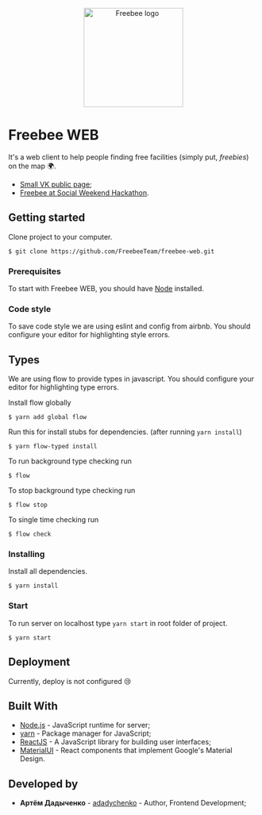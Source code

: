<p align="center"> 
  <img src='https://drive.google.com/uc?id=1albVAA6GrHQaG0EvN3a1WFCs9irSv5Lk' alt='Freebee logo' width="200" />
</p>

# Freebee WEB

It's a web client to help people finding free facilities (simply put, *freebies*) on the map 🌍.

* [Small VK public page](https://vk.com/freebeeapp);
* [Freebee at Social Weekend Hackathon](http://telegra.ph/Social-Weekend-Hackathon--kak-ehto-bylo-02-26).

## Getting started

Clone project to your computer.

```
$ git clone https://github.com/FreebeeTeam/freebee-web.git
```

### Prerequisites

To start with Freebee WEB, you should have [Node](https://nodejs.org/en/download/package-manager/) installed.

### Code style

To save code style we are using eslint and config from airbnb.
You should configure your editor for highlighting style errors.

## Types

We are using flow to provide types in javascript.
You should configure your editor for highlighting type errors.

Install flow globally

```
$ yarn add global flow
```

Run this for install stubs for dependencies. (after running `yarn install`)

```
$ yarn flow-typed install
```

To run background type checking run

```
$ flow
```

To stop background type checking run

```
$ flow stop
```

To single time checking run

```
$ flow check
```

### Installing

Install all dependencies.

```
$ yarn install
```

### Start

To run server on localhost type  `yarn start` in root folder of project.

```
$ yarn start
```

## Deployment

Currently, deploy is not configured 😢

## Built With

- [Node.js](https://github.com/nodejs/node) - JavaScript runtime for server;
- [yarn](https://yarnpkg.com) - Package manager for JavaScript;
- [ReactJS](https://reactjs.org/) - A JavaScript library for building user interfaces;
- [MaterialUI](https://material-ui.com/) - React components that implement Google's Material Design.

## Developed by

* **Артём Дадыченко** - [adadychenko](https://github.com/ArtemDadychenko) - Author, Frontend Development;
